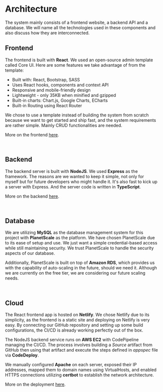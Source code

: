 # Architecture

The system mainly consists of a frontend website, a backend API and a database.
We will name all the technologies used in these components and also discuss how they are interconnected.

## Frontend

The frontend is built with **React**. We used an open-source admin template called Core UI. Here are some features we take advantage of from the template:

- Built with: React, Bootstrap, SASS
- Uses React hooks, components and context API
- Responsive and mobile-friendly design
- Lightweight - only 35KB when minified and gzipped
- Built-in charts: Chart.js, Google Charts, ECharts
- Built-in Routing using React Router

We chose to use a template instead of building the system from scratch because we want to get started and ship fast, and the system requirements are rather simple. Mainly CRUD functionalities are needed.

More on the frontend [here](./frontend.md).

&nbsp;

## Backend

The backend server is built with **NodeJS**. We used **Express** as the framework.
The reasons are we wanted to keep it simple, not only for myself but for future developers who might handle it. It's also fast to kick up a server with Express. And the server code is written in **TypeScript**.

More on the backend [here](./backend.md).

&nbsp;

## Database

We are utilizing **MySQL** as the database management system for this project with **PlanetScale** as the platform. We have chosen PlanetScale due to its ease of setup and use. We just want a simple credential-based access while still maintaining security. We trust PlanetScale to handle the security aspects of our database.

Additionally, PlanetScale is built on top of **Amazon RDS**, which provides us with the capability of auto-scaling in the future, should we need it. Although we are currently on the free tier, we are considering our future scaling needs.

&nbsp;

## Cloud

The React frontend app is hosted on **Netlify**. We chose Netlify due to its simplicity, as the frontend is a static site and deploying on Netlify is very easy. By connecting our GitHub repository and setting up some build configurations, the CI/CD is already working perfectly out of the box.

The NodeJS backend service runs on **AWS EC2** with CodePipeline managing the CI/CD. The process involves building a _Source_ artifact from GitHub then using that artifact and execute the steps defined in _appspec_ file via **CodeDeploy**.

We manually configured **Apache** on each server, exposed their IP addresses, mapped them to domain names using VirtualHosts, and enabled HTTPS connections utilizing **certbot** to establish the network architecture.

More on the deployment [here](../deployment/deployment.md).